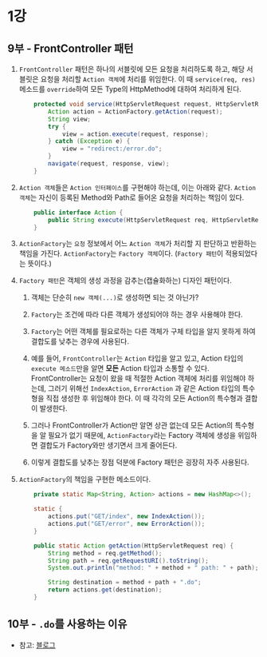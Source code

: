 # 1강

## 9부 - FrontController 패턴

1. `FrontController` 패턴은 하나의 서블릿에 모든 요청을 처리하도록 하고, 해당 서블릿은 요청을 처리할 `Action 객체`에 처리를 위임한다. 이 때 `service(req, res)` 메소드를 `override`하여 모든 Type의 HttpMethod에 대하여 처리하게 된다.
    ```java
        protected void service(HttpServletRequest request, HttpServletResponse response) throws ServletException, IOException {
            Action action = ActionFactory.getAction(request);
            String view;
            try {
                view = action.execute(request, response);
            } catch (Exception e) {
                view = "redirect:/error.do";
            }
            navigate(request, response, view);
        }
    ```

2. `Action 객체`들은 `Action 인터페이스`를 구현해야 하는데, 이는 아래와 같다. `Action 객체`는 자신이 등록된 Method와 Path로 들어온 요청을 처리하는 책임이 있다.
    ```java
        public interface Action {
            public String execute(HttpServletRequest req, HttpServletResponse res) throws Exception;
        }
    ```

3. `ActionFactory`는 `요청` 정보에서 어느 `Action 객체`가 처리할 지 판단하고 반환하는 책임을 가진다. `ActionFactory`는 `Factory 객체`이다. (`Factory 패턴`이 적용되었다는 뜻이다.)

4. `Factory 패턴`은 객체의 생성 과정을 감추는(캡슐화하는) 디자인 패턴이다.
    1. 객체는 단순히 `new 객체(...)`로 생성하면 되는 것 아닌가?

    2. `Factory`는 조건에 따라 다른 객체가 생성되어야 하는 경우 사용해야 한다.

    3. `Factory`는 어떤 객체를 필요로하는 다른 객체가 구체 타입을 알지 못하게 하여 결합도를 낮추는 경우에 사용된다.

    4. 예를 들어, `FrontController`는 `Action` 타입을 알고 있고, Action 타입의 `execute 메소드`만을 알면 __모든__ Action 타입과 소통할 수 있다. FrontController는 요청이 왔을 때 적절한 Action 객체에 처리를 위임해야 하는데, 그러기 위해선 `IndexAction`, `ErrorAction` 과 같은 Action 타입의 특수형을 직접 생성한 후 위임해야 한다. 이 때 각각의 모든 Action의 특수형과 결합이 발생한다.

    5. 그러나 FrontController가 Action만 알면 상관 없는데 모든 Action의 특수형을 알 필요가 없기 때문에, `ActionFactory`라는 Factory 객체에 생성을 위임하면 결합도가 Factory와만 생기면서 크게 줄어든다.

    6. 이렇게 결합도를 낮추는 장점 덕분에 Factory 패턴은 굉장히 자주 사용된다.

5. `ActionFactory`의 책임을 구현한 메소드이다.
    ```java
        private static Map<String, Action> actions = new HashMap<>();

        static {
            actions.put("GET/index", new IndexAction());
            actions.put("GET/error", new ErrorAction());
        }

        public static Action getAction(HttpServletRequest req) {
            String method = req.getMethod();
            String path = req.getRequestURI().toString();
            System.out.println("method: " + method + " path: " + path);

            String destination = method + path + ".do";
            return actions.get(destination);
        }
    ```

## 10부 - `.do`를 사용하는 이유

- 참고: [블로그](http://lng1982.tistory.com/97)

